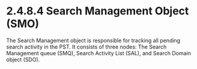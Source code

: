 <html dir="LTR" xmlns:mshelp="http://msdn.microsoft.com/mshelp" xmlns:ddue="http://ddue.schemas.microsoft.com/authoring/2003/5" xmlns:xlink="http://www.w3.org/1999/xlink" xmlns:tool="http://www.microsoft.com/tooltip">
    <head>
        <meta http-equiv="Content-Type" content="text/html; CHARSET=utf-8"></meta>
        <meta name="save" content="history"></meta>
        <title>2.4.8.4 Search Management Object (SMO)</title>
        <xml>
            <mshelp:toctitle title="2.4.8.4 Search Management Object (SMO)"></mshelp:toctitle>
            <mshelp:rltitle title="[MS-PST]: Search Management Object (SMO)"></mshelp:rltitle>
            <mshelp:keyword index="A" term="d1a6bd12-1183-4b8f-be69-0f0946f1c7ee"></mshelp:keyword>
            <mshelp:attr name="DCSext.ContentType" value="open specification"></mshelp:attr>
            <mshelp:attr name="AssetID" value="d1a6bd12-1183-4b8f-be69-0f0946f1c7ee"></mshelp:attr>
            <mshelp:attr name="TopicType" value="kbRef"></mshelp:attr>
            <mshelp:attr name="DCSext.Title" value="[MS-PST]: Search Management Object (SMO)" />
        </xml>
    </head>
    <body>
        <div id="header">
            <h1 class="heading">2.4.8.4 Search Management Object (SMO)</h1>
        </div>
        <div id="mainSection">
            <div id="mainBody">
                <div id="allHistory" class="saveHistory"></div>
                <div id="sectionSection0" class="section" name="collapseableSection">
                    

<p>The Search Management object is responsible for tracking all
pending search activity in the PST. It consists of three nodes: The Search
Management queue (SMQ), Search Activity List (SAL), and Search Domain object
(SDO).</p>
                </div>
            </div>
        </div>
    </body>
</html>